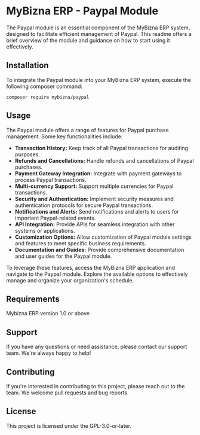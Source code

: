 # MyBizna ERP - Paypal Module

The Paypal module is an essential component of the MyBizna ERP system, designed to facilitate efficient management of Paypal. This readme offers a brief overview of the module and guidance on how to start using it effectively.

## Installation 
To integrate the Paypal module into your MyBizna ERP system, execute the following composer command:

```
composer require mybizna/paypal
```

## Usage
The Paypal module offers a range of features for Paypal purchase management. Some key functionalities include:

- **Transaction History:** Keep track of all Paypal transactions for auditing purposes.
- **Refunds and Cancellations:** Handle refunds and cancellations of Paypal purchases.
- **Payment Gateway Integration:** Integrate with payment gateways to process Paypal transactions.
- **Multi-currency Support:** Support multiple currencies for Paypal transactions.
- **Security and Authentication:** Implement security measures and authentication protocols for secure Paypal transactions.
- **Notifications and Alerts:** Send notifications and alerts to users for important Paypal-related events.
- **API Integration:** Provide APIs for seamless integration with other systems or applications.
- **Customization Options:** Allow customization of Paypal module settings and features to meet specific business requirements.
- **Documentation and Guides:** Provide comprehensive documentation and user guides for the Paypal module.


To leverage these features, access the MyBizna ERP application and navigate to the Paypal module. Explore the available options to effectively manage and organize your organization's schedule.

## Requirements
Mybizna ERP version 1.0 or above

## Support
If you have any questions or need assistance, please contact our support team. We're always happy to help!

## Contributing
If you're interested in contributing to this project, please reach out to the team. We welcome pull requests and bug reports.

## License
This project is licensed under the GPL-3.0-or-later.
